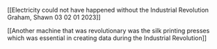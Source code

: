 [[Electricity could not have happened without the Industrial Revolution Graham, Shawn 03 02 01 2023]]

[[Another machine that was revolutionary was the silk printing presses which was essential in creating data during the Industrial Revolution]]
